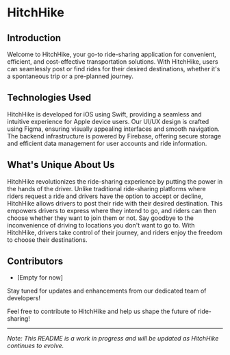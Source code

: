 # HitchHike

## Introduction

Welcome to HitchHike, your go-to ride-sharing application for convenient, efficient, and cost-effective transportation solutions. With HitchHike, users can seamlessly post or find rides for their desired destinations, whether it's a spontaneous trip or a pre-planned journey. 

## Technologies Used

HitchHike is developed for iOS using Swift, providing a seamless and intuitive experience for Apple device users. Our UI/UX design is crafted using Figma, ensuring visually appealing interfaces and smooth navigation. The backend infrastructure is powered by Firebase, offering secure storage and efficient data management for user accounts and ride information.

## What's Unique About Us

HitchHike revolutionizes the ride-sharing experience by putting the power in the hands of the driver. Unlike traditional ride-sharing platforms where riders request a ride and drivers have the option to accept or decline, HitchHike allows drivers to post their ride with their desired destination. This empowers drivers to express where they intend to go, and riders can then choose whether they want to join them or not. Say goodbye to the inconvenience of driving to locations you don't want to go to. With HitchHike, drivers take control of their journey, and riders enjoy the freedom to choose their destinations.

## Contributors

- [Empty for now]

Stay tuned for updates and enhancements from our dedicated team of developers!

Feel free to contribute to HitchHike and help us shape the future of ride-sharing!

---

*Note: This README is a work in progress and will be updated as HitchHike continues to evolve.*
